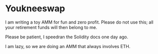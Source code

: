 # Youkneeswap

I am writing a toy AMM for fun and zero profit. Please do not use this; all
your retirement funds will then belong to me.

Please be patient, I speedran the Solidity docs one day ago.

I am lazy, so we are doing an AMM that always involves ETH.
